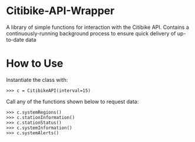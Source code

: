 # Citibike-API-Wrapper

A library of simple functions for interaction with the Citibike API. Contains a continuously-running background process to ensure quick delivery of up-to-date data

# How to Use

Instantiate the class with:

    >>> c = CitibikeAPI(interval=15)

Call any of the functions shown below to request data:

    >>> c.systemRegions()
    >>> c.stationInformation()
    >>> c.stationStatus()
    >>> c.systemInformation()
    >>> c.systemAlerts()